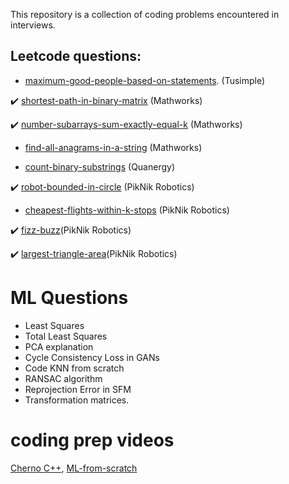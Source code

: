 This repository is a collection of coding problems encountered in interviews.



## Leetcode questions:

- [maximum-good-people-based-on-statements](https://leetcode.com/problems/maximum-good-people-based-on-statements/). (Tusimple) 

:heavy_check_mark: [shortest-path-in-binary-matrix](https://leetcode.com/problems/shortest-path-in-binary-matrix/) (Mathworks) 
 
:heavy_check_mark: [number-subarrays-sum-exactly-equal-k](https://www.geeksforgeeks.org/number-subarrays-sum-exactly-equal-k/) (Mathworks) 
 
- [find-all-anagrams-in-a-string](https://leetcode.com/problems/find-all-anagrams-in-a-string/) (Mathworks)

- [count-binary-substrings](https://leetcode.com/problems/count-binary-substrings/) (Quanergy) 

:heavy_check_mark: [robot-bounded-in-circle](https://leetcode.com/problems/robot-bounded-in-circle/) (PikNik Robotics) 
 
- [cheapest-flights-within-k-stops](https://leetcode.com/problems/cheapest-flights-within-k-stops/) (PikNik Robotics) 

:heavy_check_mark: [fizz-buzz](https://leetcode.com/problems/fizz-buzz/)(PikNik Robotics) 

:heavy_check_mark: [largest-triangle-area](https://leetcode.com/problems/largest-triangle-area/)(PikNik Robotics) 


# ML Questions
 - Least Squares 
 - Total Least Squares
 - PCA explanation
 - Cycle Consistency Loss in GANs
 - Code KNN from scratch
 - RANSAC algorithm
 - Reprojection Error in SFM
 - Transformation matrices.


# coding prep videos
[Cherno C++](https://www.youtube.com/watch?v=4fJBrditnJU&list=PLlrATfBNZ98dudnM48yfGUldqGD0S4FFb&index=33),
[ML-from-scratch](https://www.youtube.com/watch?v=ngLyX54e1LU&list=PLqnslRFeH2Upcrywf-u2etjdxxkL8nl7E)




